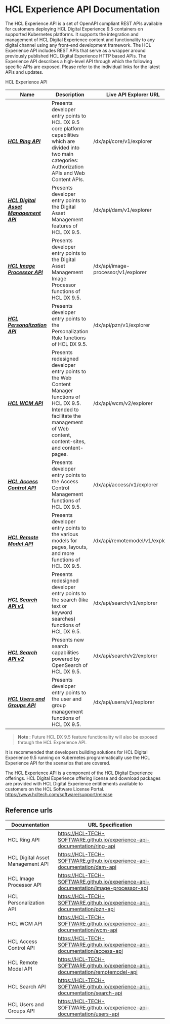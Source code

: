 # HCL Experience API Documentation

The HCL Experience API is a set of OpenAPI compliant REST APIs available for customers deploying HCL Digital Experience 9.5 containers on supported Kubernetes platforms. It supports the integration and management of HCL Digital Experience content and functionality to any digital channel using any front-end development framework. The HCL Experience API includes REST APIs that serve as a wrapper around previously published HCL Digital Experience HTTP based APIs.
The Experience API describes a high-level API through which the following specific APIs are exposed.
Please refer to the individual links for the latest APIs and updates.

HCL Experience API

| Name                                                                   | Description                                                                                                                                                                            | Live API Explorer URL               |
|------------------------------------------------------------------------|----------------------------------------------------------------------------------------------------------------------------------------------------------------------------------------|-------------------------------------|
| [**_HCL Ring API_**](https://HCL-TECH-SOFTWARE.github.io/experience-api-documentation/ring-api)                      | Presents developer entry points to HCL DX 9.5 core platform capabilities which are divided into two main categories: Authorization APIs and Web Content APIs.                          | /dx/api/core/v1/explorer            |
| [**_HCL Digital Asset Management API_**](https://HCL-TECH-SOFTWARE.github.io/experience-api-documentation/dam-api)   | Presents developer entry points to the Digital Asset Management features of HCL DX 9.5.                                                                                                | /dx/api/dam/v1/explorer             |
| [**_HCL Image Processor API_**](https://HCL-TECH-SOFTWARE.github.io/experience-api-documentation/image-processor-api) | Presents developer entry points to the Digital Asset Management Image Processor functions of HCL DX 9.5.                                                                               | /dx/api/image-processor/v1/explorer |
| [**_HCL Personalization API_**](https://HCL-TECH-SOFTWARE.github.io/experience-api-documentation/pzn-api)             | Presents developer entry points to the Personalization Rule functions of HCL DX 9.5.                                                                                                   | /dx/api/pzn/v1/explorer             |
| [**_HCL WCM API_**](https://HCL-TECH-SOFTWARE.github.io/experience-api-documentation/wcm-api)                   | Presents redesigned developer entry points to the Web Content Manager functions of HCL DX 9.5. Intended to facilitate the management of Web content, content-sites, and content-pages. | /dx/api/wcm/v2/explorer             |
| [**_HCL Access Control API_**](https://HCL-TECH-SOFTWARE.github.io/experience-api-documentation/access-api)                   | Presents developer entry points to the Access Control Management functions of HCL DX 9.5. | /dx/api/access/v1/explorer             |
| [**_HCL Remote Model API_**](https://HCL-TECH-SOFTWARE.github.io/experience-api-documentation/remotemodel-api)                   | Presents developer entry points to the various models for pages, layouts, and more functions of HCL DX 9.5.  | /dx/api/remotemodel/v1/explorer             |
| [**_HCL Search API v1_**](https://HCL-TECH-SOFTWARE.github.io/experience-api-documentation/search-api)                   | Presents redesigned developer entry points to the search (like text or keyword searches) functions of HCL DX 9.5. | /dx/api/search/v1/explorer             |
| [**_HCL Search API v2_**](https://HCL-TECH-SOFTWARE.github.io/experience-api-documentation/search-v2-api)                   | Presents new search capabilities powered by OpenSearch of HCL DX 9.5. | /dx/api/search/v2/explorer             |
| [**_HCL Users and Groups API_**](https://HCL-TECH-SOFTWARE.github.io/experience-api-documentation/users-api)                   | Presents developer entry points to the user and group management functions of HCL DX 9.5.  | /dx/api/users/v1/explorer             |

> **Note :** Future HCL DX 9.5 feature functionality will also be exposed through the HCL Experience API.

It is recommended that developers building solutions for HCL Digital Experience 9.5 running on Kubernetes programmatically use the HCL Experience API for the scenarios that are covered.

The HCL Experience API is a component of the HCL Digital Experience offerings. HCL Digital Experience offering license and download packages are provided with HCL Digital Experience entitlements available to customers on the HCL Software License Portal. <https://www.hcltech.com/software/support/release>

## Reference urls

| Documentation | URL Specification |
| --------------|------------------ |
| HCL Ring API | https://HCL-TECH-SOFTWARE.github.io/experience-api-documentation/ring-api |
| HCL Digital Asset Management API | https://HCL-TECH-SOFTWARE.github.io/experience-api-documentation/dam-api |
| HCL Image Processor API | https://HCL-TECH-SOFTWARE.github.io/experience-api-documentation/image-processor-api |
| HCL Personalization API | https://HCL-TECH-SOFTWARE.github.io/experience-api-documentation/pzn-api |
| HCL WCM API | https://HCL-TECH-SOFTWARE.github.io/experience-api-documentation/wcm-api |
| HCL Access Control API | https://HCL-TECH-SOFTWARE.github.io/experience-api-documentation/access-api |
| HCL Remote Model API | https://HCL-TECH-SOFTWARE.github.io/experience-api-documentation/remotemodel-api |
| HCL Search API | https://HCL-TECH-SOFTWARE.github.io/experience-api-documentation/search-api |
| HCL Users and Groups API | https://HCL-TECH-SOFTWARE.github.io/experience-api-documentation/users-api |
